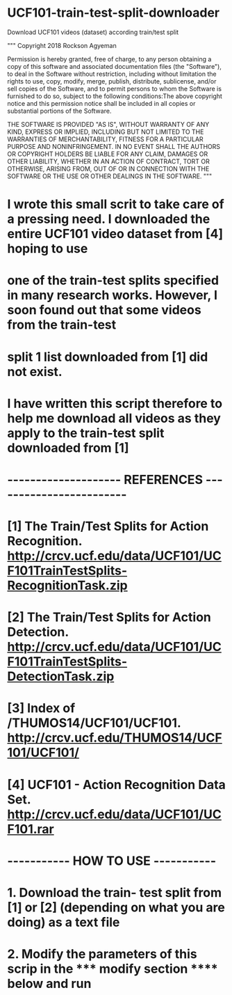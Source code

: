 # UCF101-train-test-split-downloader
Download UCF101 videos (dataset) according train/test split

"""
Copyright 2018 Rockson Agyeman

Permission is hereby granted, free of charge, to any person obtaining a copy of this software and associated documentation 
files (the "Software"), to deal in the Software without restriction, including without limitation the rights to use, copy, 
modify, merge, publish, distribute, sublicense, and/or sell copies of the Software, and to permit persons to whom the Software 
is furnished to do so, subject to the following conditions:The above copyright notice and this permission notice shall be 
included in all copies or substantial portions of the Software.

THE SOFTWARE IS PROVIDED "AS IS", WITHOUT WARRANTY OF ANY KIND, EXPRESS OR IMPLIED, INCLUDING BUT NOT LIMITED TO THE WARRANTIES 
OF MERCHANTABILITY, FITNESS FOR A PARTICULAR PURPOSE AND NONINFRINGEMENT. IN NO EVENT SHALL THE AUTHORS OR COPYRIGHT HOLDERS BE 
LIABLE FOR ANY CLAIM, DAMAGES OR OTHER LIABILITY, WHETHER IN AN ACTION OF CONTRACT, TORT OR OTHERWISE, ARISING FROM, OUT OF OR 
IN CONNECTION WITH THE SOFTWARE OR THE USE OR OTHER DEALINGS IN THE SOFTWARE.
"""


# I wrote this small scrit to take care of a pressing need. I downloaded the entire UCF101 video dataset from [4] hoping to use 
# one of the train-test splits specified in many research works. However, I soon found out that some videos from the train-test 
# split 1 list downloaded from [1] did not exist.

# I have written this script therefore to help me download all videos as they apply to the train-test split downloaded from [1]


# -------------------- REFERENCES ------------------------
# [1] The Train/Test Splits for Action Recognition. http://crcv.ucf.edu/data/UCF101/UCF101TrainTestSplits-RecognitionTask.zip
# [2] The Train/Test Splits for Action Detection. http://crcv.ucf.edu/data/UCF101/UCF101TrainTestSplits-DetectionTask.zip
# [3] Index of /THUMOS14/UCF101/UCF101.  http://crcv.ucf.edu/THUMOS14/UCF101/UCF101/
# [4] UCF101 - Action Recognition Data Set. http://crcv.ucf.edu/data/UCF101/UCF101.rar


# ----------- HOW TO USE -----------
# 1. Download the train- test split from [1] or [2] (depending on what you are doing) as a text file
# 2. Modify the parameters of this scrip in the *** modify section **** below and run
